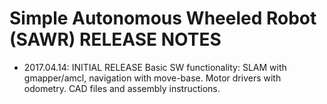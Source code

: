 
Simple Autonomous Wheeled Robot (SAWR) RELEASE NOTES
====================================================

* 2017.04.14: INITIAL RELEASE
   Basic SW functionality: SLAM with gmapper/amcl, navigation with move-base.
   Motor drivers with odometry.  CAD files and assembly instructions.
   
